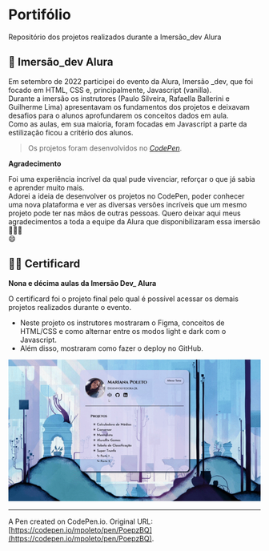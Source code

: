 # Portifólio

Repositório dos projetos realizados durante a Imersão_dev Alura

## 🤿 Imersão_dev Alura

Em setembro de 2022 participei do evento da Alura, Imersão _dev, que foi focado em HTML, CSS e, principalmente, Javascript (vanilla).  
Durante a imersão os instrutores (Paulo Silveira, Rafaella Ballerini e Guilherme Lima) apresentavam os fundamentos dos projetos e deixavam desafios para o alunos aprofundarem os conceitos dados em aula.  
Como as aulas, em sua maioria, foram focadas em Javascript a parte da estilização ficou a critério dos alunos.

> Os projetos foram desenvolvidos no *[CodePen](https://codepen.io/)*. 

**Agradecimento**

Foi uma experiência incrível da qual pude vivenciar, reforçar o que já sabia e aprender muito mais.  
Adorei a ideia de desenvolver os projetos no CodePen, poder conhecer uma nova plataforma e ver as diversas versões incríveis que um mesmo projeto pode ter nas mãos de outras pessoas. 
Quero deixar aqui meus agradecimentos a toda a equipe da Alura que disponibilizaram essa imersão 👏👏👏  
😄  

## 👩‍💻 Certificard

**Nona e décima aulas da Imersão Dev_ Alura**

O certificard foi o projeto final pelo qual é possível acessar os demais projetos realizados durante o evento.  
- Neste projeto os instrutores mostraram o Figma, conceitos de HTML/CSS e como alternar entre os modos light e dark com o Javascript.
- Além disso, mostraram como fazer o deploy no GitHub.

![Resultado do projeto certificard](./src/assets/img/certificard-pagina.gif)

-----------
A Pen created on CodePen.io. Original URL: [https://codepen.io/mpoleto/pen/PoepzBQ](https://codepen.io/mpoleto/pen/PoepzBQ).

